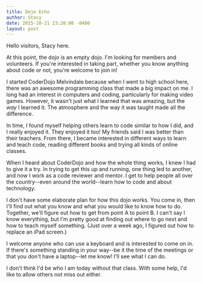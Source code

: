 ```yaml
---
title: Dojo Echo
author: Stacy
date: 2015-10-21 23:28:00 -0400
layout: post
---
```


Hello visitors, Stacy here.

At this point, the dojo is an empty dojo. I'm looking for members and volunteers. If you're interested in taking part, whether you know anything about code or not, you're welcome to join in!

I started CoderDojo Melvindale because when I went to high school here, there was an awesome programming class that made a big impact on me. I long had an interest in computers and coding, particularly for making video games. However, it wasn't just what I learned that was amazing, but the _way_ I learned it. The atmosphere and the way it was taught made all the difference.

<!--more-->

In time, I found myself helping others learn to code similar to how I did, and I really enjoyed it. They enjoyed it too! My friends said I was better than their teachers. From there, I became interested in different ways to learn and teach code, reading different books and trying all kinds of online classes.

When I heard about CoderDojo and how the whole thing works, I knew I had to give it a try. In trying to get this up and running, one thing led to another, and now I work as a code reviewer and mentor. I get to help people all over the country--even around the world--learn how to code and about technology.

I don't have some elaborate plan for how this dojo works. You come in, then I'll find out what you know and what you would like to know how to do. Together, we'll figure out how to get from point A to point B. I can't say I know everything, but I'm pretty good at finding out where to go next and how to teach myself something. (Just over a week ago, I figured out how to replace an iPad screen.)

I welcome anyone who can use a keyboard and is interested to come on in. If there's something standing in your way--be it the time of the meetings or that you don't have a laptop--let me know! I'll see what I can do.

I don't think I'd be who I am today without that class. With some help, I'd like to allow others not miss out either.
